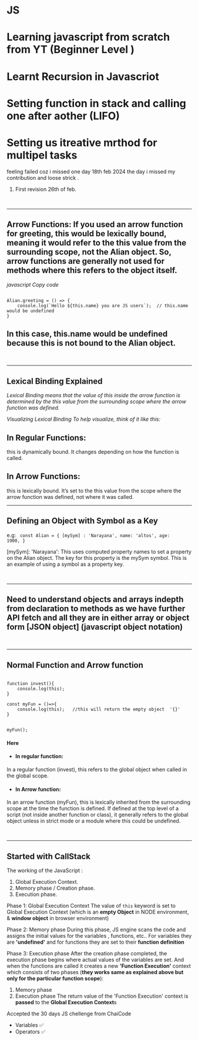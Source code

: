 # JS
# Learning javascript from scratch from YT (Beginner Level )
# Learnt Recursion in Javascriot
# Setting function in stack and calling one after aother (LIFO)
# Setting us itreative mrthod for multipel tasks
feeling failed coz i missed one day 
18th feb 2024 the day i missed my contribution and loose strick .

1. First revision 26th of feb.


<br/><hr/>
## Arrow Functions: If you used an arrow function for greeting, this would be lexically bound, meaning it would refer to the this value from the surrounding scope, not the Alian object. So, arrow functions are generally not used for methods where this refers to the object itself.

*javascript
Copy code*

<code>
Alian.greeting = () => {
    console.log(`Hello ${this.name} you are JS users`);  // this.name would be undefined
}
</code>

## In this case, this.name would be undefined because this is not bound to the Alian object.

<br/><hr/>




## Lexical Binding Explained

*Lexical Binding means that the value of this inside the arrow function is determined by the this value from the surrounding scope where the arrow function was defined.*

*Visualizing Lexical Binding
To help visualize, think of it like this:*

## In Regular Functions:

this is dynamically bound. It changes depending on how the function is called.

## In Arrow Functions:

this is lexically bound. It’s set to the this value from the scope where the arrow function was defined, not where it was called.
<br/><hr/>


##  Defining an Object with Symbol as a Key

e.g:
<code> 
const Alian = {
    [mySym] : 'Narayana',
    name: 'altos',
    age: 1900,
}
</code>

[mySym]: 'Narayana': This uses computed property names to set a property on the Alian object. The key for this property is the mySym symbol. This is an example of using a symbol as a property key.


<br/><hr/>

## Need to understand objects and arrays indepth from declaration to methods as we have further API fetch and all they are in either array or object form [JSON object] (javascript object notation)

<br/><hr/>

## Normal Function and Arrow function 

<code>
function invest(){
    console.log(this);
}
</code>

<code>
const myFun = ()=>{
    console.log(this);   //this will return the empty object  '{}'
}

myFun();
</code>

<h4>Here</h4>

* <h4>In regular function:</h4>
In a regular function (invest), this refers to the global object when called in the global scope.


* <h4>In Arrow function:</h4>
In an arrow function (myFun), this is lexically inherited from the surrounding scope at the time the function is defined. If defined at the top level of a script (not inside another function or class), it generally refers to the global object unless in strict mode or a module where this could be undefined.

<br/><hr/>

## Started with CallStack 

The working of the JavaScript :
1. Global Execution Context.
2. Memory phase / Creation phase.
3. Execution phase.

Phase 1: Global Execution Context
The value of `this` keyword is set to Global Execution Context (which is an **empty Object** in NODE environment, & **window object** in browser environment)

Phase 2: Memory phase
During this phase, JS engine scans the code and assigns the initial values for the variables , functions, etc.. For variables they are **'undefined'** and for functions they are set to their **function definition**

Phase 3: Execution phase
After the creation phase completed, the execution phase begins where actual values of the variables are set. And when the functions are called it creates a new **'Function Execution'** context which consists of two phases (**they works same as explained above but only for the particular function scope**):

1. Memory phase 
2. Execution phase 
The return value of the 'Function Execution' context is **passed** to the **Global Execution Context**s

Accepted the 30 days JS chellenge from ChaiCode
* Variables ✅
* Operators ✅


